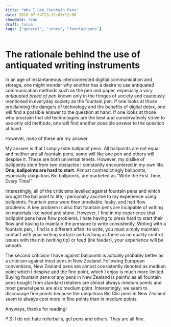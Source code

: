 ```yaml
---
title: "Why I Use Fountain Pens"
date: 2018-07-04T23:32:03+12:00
showDate: true
draft: false
tags: ["general", "story", "fountainpens"]
---
```


# The rationale behind the use of antiquated writing instruments

In an age of instantaneous interconnected digitial communication and storage, one might wonder why another has a desire to use antiquated communication methods such as the pen and paper, especially a _very antiquated breed of pen_ known only in the fringes of society and cautiously mentioned in everyday society as the fountain pen. If one looks at those proclaiming the dangers of technology and the benefits of digital detox, one will find a possible answer to the question at hand. If one looks at those who proclaim that old technologies are the best and conservatively strive to use only old methods, one will find another possible answer to the question at hand.

However, _none_ of these are my answer.

My answer is that I simply hate ballpoint pens. All ballpoints are not equal and neither are all fountain pens, some will like one pen and others will despise it. These are both universal tenets. However, my dislike of ballpoints stem from two obstacles I constantly encountered in my own life. __One, ballpoints are hard to start__. Almost contradictingly ballpoints, especially ubiquitous Bic ballpoints, are marketed as "Write the First Time, Every Time!"

Interestingly, all of the criticisms levelled against fountain pens and which brought the ballpoint to life, I personally ascribe to my experience using ballpoints. Fountain pens were then unreliable, leaky, and had flow problems. A key problem is also that fountain pens are incapable of writing on materials like wood and stone. However, I find in my experience that ballpoint pens have flow problems, I hate having to press hard to start their flow and having to maintain the pressure to write consistently. Writing with a fountain pen, I find is a different affair: to write, you must simply maintain contact with your writing surface and as long as there as no quality control issues with the nib (writing tip) or feed (ink feeder), your experience will be smooth.

The second criticism I have against ballpoints is actually probably better as a criticism against most pens in New Zealand. Following European conventions, New Zealand pens are almost consistently denoted as medium point which I despise and the fine point, which I enjoy is much more limited. Buying fountain pens or any pens in New Zealand is painful as all fountain pens bought from standard retailers are almost always medium points and most general pens are also medium point. Interestingly, we seem to discourage fine points because the ubiquitous Bic Clic pens in New Zealand seem to always cost more in fine points than in medium points.

Anyways, thanks for reading!

P.S. I do not hate rollerballs, gel pens and others. They are all fine.